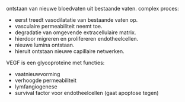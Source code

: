 ontstaan van nieuwe bloedvaten uit bestaande vaten.
complex proces:
- eerst treedt vasodilatatie van bestaande vaten op.
- vasculaire permeabiliteit neemt toe.
- degradatie van omgevende extracellulaire matrix.
- hierdoor migreren en prolifereren endotheelcellen. 
- nieuwe lumina ontstaan.
- hieruit ontstaan nieuwe capillaire netwerken.

VEGF is een glycoproteïne met functies:
- vaatnieuwvorming 
- verhoogde permeabiliteit
- lymfangiogenese
- survival factor voor endotheelcellen (gaat apoptose tegen)